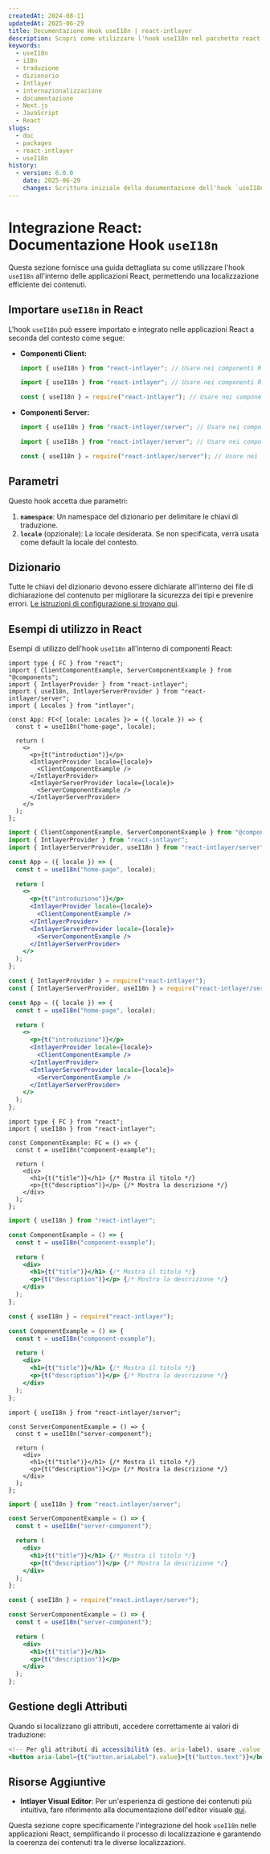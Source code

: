 ```yaml
---
createdAt: 2024-08-11
updatedAt: 2025-06-29
title: Documentazione Hook useI18n | react-intlayer
description: Scopri come utilizzare l'hook useI18n nel pacchetto react-intlayer
keywords:
  - useI18n
  - i18n
  - traduzione
  - dizionario
  - Intlayer
  - internazionalizzazione
  - documentazione
  - Next.js
  - JavaScript
  - React
slugs:
  - doc
  - packages
  - react-intlayer
  - useI18n
history:
  - version: 6.0.0
    date: 2025-06-29
    changes: Scrittura iniziale della documentazione dell'hook `useI18n`
---
```


# Integrazione React: Documentazione Hook `useI18n`

Questa sezione fornisce una guida dettagliata su come utilizzare l'hook `useI18n` all'interno delle applicazioni React, permettendo una localizzazione efficiente dei contenuti.

## Importare `useI18n` in React

L'hook `useI18n` può essere importato e integrato nelle applicazioni React a seconda del contesto come segue:

- **Componenti Client:**

  ```typescript codeFormat="typescript"
  import { useI18n } from "react-intlayer"; // Usare nei componenti React lato client
  ```

  ```javascript codeFormat="esm"
  import { useI18n } from "react-intlayer"; // Usare nei componenti React lato client
  ```

  ```javascript codeFormat="commonjs"
  const { useI18n } = require("react-intlayer"); // Usare nei componenti React lato client
  ```

- **Componenti Server:**

  ```typescript codeFormat="commonjs"
  import { useI18n } from "react-intlayer/server"; // Usare nei componenti React lato server
  ```

  ```javascript codeFormat="esm"
  import { useI18n } from "react-intlayer/server"; // Usare nei componenti React lato server
  ```

  ```javascript codeFormat="commonjs"
  const { useI18n } = require("react-intlayer/server"); // Usare nei componenti React lato server
  ```

## Parametri

Questo hook accetta due parametri:

1. **`namespace`**: Un namespace del dizionario per delimitare le chiavi di traduzione.
2. **`locale`** (opzionale): La locale desiderata. Se non specificata, verrà usata come default la locale del contesto.

## Dizionario

Tutte le chiavi del dizionario devono essere dichiarate all'interno dei file di dichiarazione del contenuto per migliorare la sicurezza dei tipi e prevenire errori. [Le istruzioni di configurazione si trovano qui](https://github.com/aymericzip/intlayer/blob/main/docs/docs/it/dictionary/get_started.md).

## Esempi di utilizzo in React

Esempi di utilizzo dell'hook `useI18n` all'interno di componenti React:

```tsx fileName="src/App.tsx" codeFormat="typescript"
import type { FC } from "react";
import { ClientComponentExample, ServerComponentExample } from "@components";
import { IntlayerProvider } from "react-intlayer";
import { useI18n, IntlayerServerProvider } from "react-intlayer/server";
import { Locales } from "intlayer";

const App: FC<{ locale: Locales }> = ({ locale }) => {
  const t = useI18n("home-page", locale);

  return (
    <>
      <p>{t("introduction")}</p>
      <IntlayerProvider locale={locale}>
        <ClientComponentExample />
      </IntlayerProvider>
      <IntlayerServerProvider locale={locale}>
        <ServerComponentExample />
      </IntlayerServerProvider>
    </>
  );
};
```

```jsx fileName="src/app.jsx" codeFormat="esm"
import { ClientComponentExample, ServerComponentExample } from "@components";
import { IntlayerProvider } from "react-intlayer";
import { IntlayerServerProvider, useI18n } from "react-intlayer/server";

const App = ({ locale }) => {
  const t = useI18n("home-page", locale);

  return (
    <>
      <p>{t("introduzione")}</p>
      <IntlayerProvider locale={locale}>
        <ClientComponentExample />
      </IntlayerProvider>
      <IntlayerServerProvider locale={locale}>
        <ServerComponentExample />
      </IntlayerServerProvider>
    </>
  );
};
```

```jsx fileName="src/app.cjs" codeFormat="commonjs"
const { IntlayerProvider } = require("react-intlayer");
const { IntlayerServerProvider, useI18n } = require("react-intlayer/server");

const App = ({ locale }) => {
  const t = useI18n("home-page", locale);

  return (
    <>
      <p>{t("introduzione")}</p>
      <IntlayerProvider locale={locale}>
        <ClientComponentExample />
      </IntlayerProvider>
      <IntlayerServerProvider locale={locale}>
        <ServerComponentExample />
      </IntlayerServerProvider>
    </>
  );
};
```

```tsx fileName="src/components/ComponentExample.tsx" codeFormat="typescript"
import type { FC } from "react";
import { useI18n } from "react-intlayer";

const ComponentExample: FC = () => {
  const t = useI18n("component-example");

  return (
    <div>
      <h1>{t("title")}</h1> {/* Mostra il titolo */}
      <p>{t("description")}</p> {/* Mostra la descrizione */}
    </div>
  );
};
```

```jsx fileName="src/components/ComponentExample.jsx" codeFormat="esm"
import { useI18n } from "react-intlayer";

const ComponentExample = () => {
  const t = useI18n("component-example");

  return (
    <div>
      <h1>{t("title")}</h1> {/* Mostra il titolo */}
      <p>{t("description")}</p> {/* Mostra la descrizione */}
    </div>
  );
};
```

```jsx fileName="src/components/ComponentExample.cjs" codeFormat="commonjs"
const { useI18n } = require("react-intlayer");

const ComponentExample = () => {
  const t = useI18n("component-example");

  return (
    <div>
      <h1>{t("title")}</h1> {/* Mostra il titolo */}
      <p>{t("description")}</p> {/* Mostra la descrizione */}
    </div>
  );
};
```

```tsx fileName="src/components/ServerComponentExample.tsx" codeFormat="typescript"
import { useI18n } from "react-intlayer/server";

const ServerComponentExample = () => {
  const t = useI18n("server-component");

  return (
    <div>
      <h1>{t("title")}</h1> {/* Mostra il titolo */}
      <p>{t("description")}</p> {/* Mostra la descrizione */}
    </div>
  );
};
```

```jsx fileName="src/components/ServerComponentExample.jsx" codeFormat="esm"
import { useI18n } from "react.intlayer/server";

const ServerComponentExample = () => {
  const t = useI18n("server-component");

  return (
    <div>
      <h1>{t("title")}</h1> {/* Mostra il titolo */}
      <p>{t("description")}</p> {/* Mostra la descrizione */}
    </div>
  );
};
```

```jsx fileName="src/components/ServerComponentExample.cjs" codeFormat="commonjs"
const { useI18n } = require("react.intlayer/server");

const ServerComponentExample = () => {
  const t = useI18n("server-component");

  return (
    <div>
      <h1>{t("title")}</h1>
      <p>{t("description")}</p>
    </div>
  );
};
```

## Gestione degli Attributi

Quando si localizzano gli attributi, accedere correttamente ai valori di traduzione:

```jsx
<!-- Per gli attributi di accessibilità (es. aria-label), usare .value poiché sono richieste stringhe pure -->
<button aria-label={t("button.ariaLabel").value}>{t("button.text")}</button>
```

## Risorse Aggiuntive

- **Intlayer Visual Editor**: Per un'esperienza di gestione dei contenuti più intuitiva, fare riferimento alla documentazione dell'editor visuale [qui](https://github.com/aymericzip/intlayer/blob/main/docs/docs/it/intlayer_visual_editor.md).

Questa sezione copre specificamente l'integrazione del hook `useI18n` nelle applicazioni React, semplificando il processo di localizzazione e garantendo la coerenza dei contenuti tra le diverse localizzazioni.
